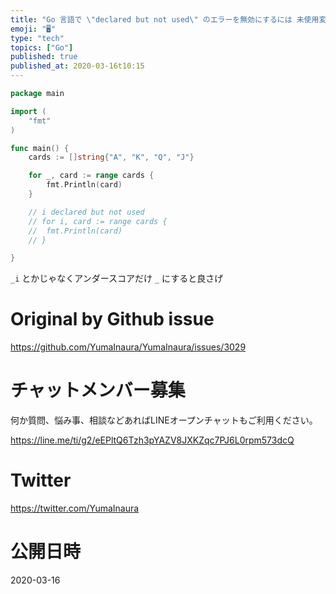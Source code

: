 ```yaml
---
title: "Go 言語で \"declared but not used\" のエラーを無効にするには 未使用変数をアンダースコアだけにすれば良いじゃない "
emoji: "🖥"
type: "tech"
topics: ["Go"]
published: true
published_at: 2020-03-16t10:15
---
```


```go
package main

import (
	"fmt"
)

func main() {
	cards := []string{"A", "K", "Q", "J"}

	for _, card := range cards {
		fmt.Println(card)
	}

	// i declared but not used
	// for i, card := range cards {
	// 	fmt.Println(card)
	// }

}

```

`_i` とかじゃなくアンダースコアだけ `_` にすると良さげ

# Original by Github issue

https://github.com/YumaInaura/YumaInaura/issues/3029








<!-- Update From Qiita API -->

# チャットメンバー募集


何か質問、悩み事、相談などあればLINEオープンチャットもご利用ください。

https://line.me/ti/g2/eEPltQ6Tzh3pYAZV8JXKZqc7PJ6L0rpm573dcQ





# Twitter


https://twitter.com/YumaInaura


<!-- Update From Qiita API -->



# 公開日時

2020-03-16
